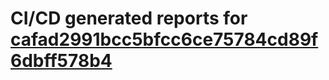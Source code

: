 # CI/CD generated reports for [cafad2991bcc5bfcc6ce75784cd89f6dbff578b4](https://github.com/hydephp/develop/commit/cafad2991bcc5bfcc6ce75784cd89f6dbff578b4)

